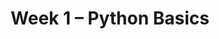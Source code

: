 ---
title: Week 1 – Python Basics
weekNumber: 1
days:
    - date: 2025-1-6
      events: 
        - name: LEC 1
          type: lecture
          title: Introduction
          url:
          html:
          podcast:
          readings:
            - name: CIT 1.0
              url: https://inferentialthinking.com/chapters/01/what-is-data-science.html
            - name: BPD 1-3
              url: https://notes.dsc10.com/01-getting_started/tools.html
          keywords: course logistics, syllabus, Little Women demo, Jupyter notebooks, expressions
    - date: 2025-1-8
      events: 
        - name: LEC 2
          type: lecture
          title: Expressions and Data Types
          url:
          html:
          podcast:
          readings:
            - name: BPD 3-5
              url: https://notes.dsc10.com/01-getting_started/expressions.html
          keywords: variables, assignment, functions, import, methods, int, float, string
        - name: DISC 1
          type: disc
          title: Getting Started with Jupyter Notebooks
          url: 
        - name: SUR
          type: survey
          title: Welcome Survey
          url: https://forms.gle/nxkC7tC7ezKW5svs6
        - name: SYL
          type: survey
          title: Syllabus Check
          url: https://forms.gle/9PsPmovRPTeNvdwk9
        - name: PRE
          type: survey
          title: Pretest
          url: https://practice.dsc10.com/pretest/index.html
    - date: 2025-1-10
      events: 
        - name: LEC 3
          type: lecture
          title: Lists and Arrays
          url:
          html:
          podcast:
          readings:
            - name: BPD 7-8
              url: https://notes.dsc10.com/02-data_sets/arrays.html
            - name: CIT 14.1
              url: https://inferentialthinking.com/chapters/14/1/Properties_of_the_Mean.html
          keywords: mean, median, lists, arrays, array arithmetic, array methods, np.arange
    - date: 2025-1-11
      events:
        - name: LAB 0
          type: lab
          title: Expressions and Data Types
          url:
---
